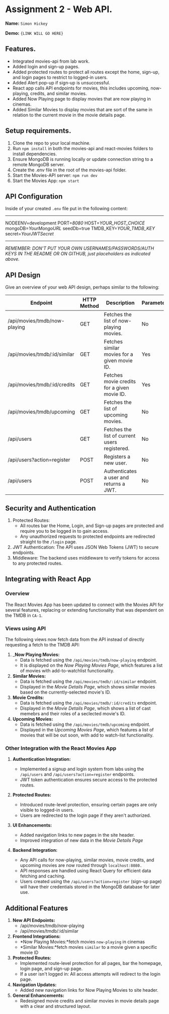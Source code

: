 # Assignment 2 - Web API.

__Name:__ `Simon Hickey`

__Demo:__ `{LINK WILL GO HERE}`

## Features.
 
 + Integrated movies-api from lab work.
 + Added login and sign-up pages.
 + Added protected routes to protect all routes except the home, sign-up, and login pages to restrict to logged-in users. 
 + Added Alert pop-up if sign-up is unsuccessful.
 + React app calls API endpoints for movies, this includes upcoming, now-playing, credits, and similar movies.
 + Added Now Playing page to display movies that are now playing in cinemas.
 + Added Similar Movies to display movies that are sort of the same in relation to the current movie in the movie details page.

## Setup requirements.

1. Clone the repo to your local machine.
2. Run `npm install` in both the movies-api and react-movies folders to install dependencies.
3. Ensure MongoDB is running locally or update connection string to a remote MongoDB server.
4. Create the .env file in the root of the movies-api folder.
5. Start the Movies-API server: `npm run dev`
6. Start the Movies App: `npm start`

## API Configuration

Inside of your created `.env` file put in the following content:
______________________
NODEENV=development
PORT=*8080*
HOST=*YOUR_HOST_CHOICE*
mongoDB=*YourMongoURL*
seedDb=true
TMDB_KEY=*YOUR_TMDB_KEY*
secret=*YourJWTSecret*
______________________

*REMEMBER: DON'T PUT YOUR OWN USERNAMES/PASSWORDS/AUTH KEYS IN THE README OR ON GITHUB, just placeholders as indicated above.*

## API Design
Give an overview of your web API design, perhaps similar to the following: 

| Endpoint                      | HTTP Method | Description                                         | Parameterized? |
|-------------------------------|-------------|-----------------------------------------------------|----------------|
| /api/movies/tmdb/now-playing  | GET         | Fetches the list of now-playing movies.             | No             |
| /api/movies/tmdb/:id/similar  | GET         | Fetches similar movies for a given movie ID.        | Yes            |
| /api/movies/tmdb/:id/credits  | GET         | Fetches movie credits for a given movie ID.         | Yes            |
| /api/movies/tmdb/upcoming     | GET         | Fetches the list of upcoming movies.                | No             |
| /api/users                    | GET         | Fetches the list of current users registered.       | No             |
| /api/users?action=register    | POST        | Registers a new user.                               | No             |
| /api/users                    | POST        | Authenticates a user and returns a JWT.             | No             |

## Security and Authentication

1. Protected Routes:
    - All routes bar the Home, Login, and Sign-up pages are protected and require you to be logged in to gain access.
    - Any unauthorized requests to protected endpoints are redirected straight to the `/login` page.
2. JWT Authentication: The API uses JSON Web Tokens (JWT) to secure endpoints.
3. Middleware: The backend uses middleware to verify tokens for access to any protected routes.

## Integrating with React App

### Overview

The React Movies App has been updated to connect with the Movies API for several features, replacing or extending functionality that was dependent on the TMDB in `CA-1`.

### Views using API

The following views now fetch data from the API instead of directly requesting a fetch to the TMDB API:

1. ___Now Playing Movies:__
    - Data is fetched using the `/api/movies/tmdb/now-playing` endpoint.
    - It is displayed on the *Now Playing Movies Page*, which features a list of movies with add-to-watchlist functionality.
2. __Similar Movies:__
    - Data is fetched using the `/api/movies/tmdb/:id/similar` endpoint.
    - Displayed in the *Movie Details Page*, which shows similar movies based on the currently-selected movie's ID.
3. __Movie Credits:__
    - Data is fetched using the `/api/movies/tmdb/:id/credits` endpoint.
    - Displayed in the *Movie Details Page*, which shows a list of cast memebrs and their roles of a seclected movie's ID.
4. __Upcoming Movies:__
    - Data is fetched using the `/api/movies/tmdb/upcoming` endpoint.
    - Displayed in the *Upcoming Movies Page*, which features a list of movies that will be out soon, with add to watch-list functionality.

### Other Integration with the React Movies App

1. __Authentication Integration:__
    - Implemented a signup and login system from labs using the `/api/users` and `/api/users?action=register` endpoints.
    - JWT token authentication ensures secure access to the protected routes.

2. __Protected Routes:__
    - Introduced route-level protection, ensuring certain pages are only visible to logged-in users.
    - Users are redirected to the login page if they aren't authorized.

3. __UI Enhancements:__
    - Added navigation links to new pages in the site header.
    - Improved integration of new data in the *Movie Details Page*

4. __Backend Integration:__
    - Any API calls for now-playing, similar movies, movie credits, and upcoming movies are now routed through `localhost:8080.`
    - API responses are handled using React Query for efficient data fetching and caching.
    - Users created using the `/api/users?action=register` (sign-up page) will have their credentials stored in the MongoDB database for later use.

## Additional Features

1. __New API Endpoints:__
    - /api/movies/tmdb/now-playing
    - /api/movies/tmdb/:id/similar
2. __Frontend Integrations:__
    - *Now Playing Movies:*fetch movies `now-playing` in cinemas 
    - *Similar Movies:*fetch movies `similar` to a movie given a specific movie ID
3. __Protected Routes:__
    - Implemented route-level protection for all pages, bar the homepage, login page, and sign-up page.
    - If a user isn't logged in: All access attempts will redirect to the login page.
4. __Navigation Updates:__
    - Added new navigation links for Now Playing Movies to site header.
5. __General Enhancements:__
    - Redesigned movie credits and similar movies in movie details page with a clear and structured layout.